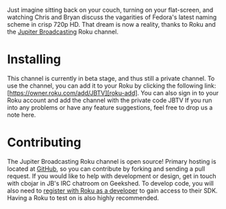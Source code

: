 Just imagine sitting back on your couch, turning on your flat-screen, and watching Chris and Bryan discuss the vagarities of Fedora's latest naming scheme in crisp 720p HD. That dream is now a reality, thanks to Roku and the [Jupiter Broadcasting][jb] Roku channel.

Installing
==========
This channel is currently in beta stage, and thus still a private channel. To use the channel, you can add it to your Roku by clicking the following link: [https://owner.roku.com/add/JBTV][roku-add]. You can also sign in to your Roku account and add the channel with the private code JBTV If you run into any problems or have any feature suggestions, feel free to drop us a note here.

Contributing
============
The Jupiter Broadcasting Roku channel is open source! Primary hosting is located at [GitHub][jb-roku-gh], so you can contribute by forking and sending a pull request. If you would like to help with development or design, get in touch with cbojar in JB's IRC chatroom on Geekshed. To develop code, you will also need to [register with Roku as a developer][roku-dev] to gain access to their SDK. Having a Roku to test on is also highly recommended.

[jb]: http://www.jupiterbroadcasting.com/ (Jupiter Broadcasting)
[roku-add]: https://owner.roku.com/add/JBTV (Add Jupiter Broadcasting to your Roku)
[jb-roku-gh]: https://github.com/cbojar/jb-roku (Jupiter Broadcasting Roku channel on GitHub)
[roku-dev]: http://forums.roku.com/viewtopic.php?f=34&t=36014 (Register to be a Roku developer)

